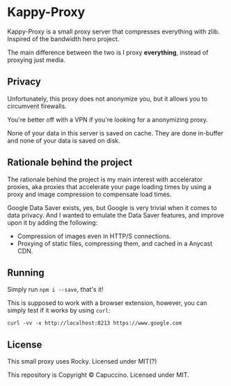 # Kappy-Proxy

Kappy-Proxy is a small proxy server that compresses everything with zlib. Inspired of the  bandwidth hero project.

The main difference between the two is I proxy **everything**, instead of proxying just media.

## Privacy

Unfortunately, this proxy does not anonymize you, but it allows you to circumvent firewalls.

You're better off with a VPN if you're looking for a anonymizing proxy.

None of your data in this server is saved on cache. They are done in-buffer and none of your data is saved
on disk.

## Rationale behind the project

The rationale behind the project is my main interest with accelerator proxies, aka proxies that accelerate
your page loading times by using a proxy and image compression to compensate load times.

Google Data Saver exists, yes, but Google is very trivial when it comes to data privacy. And I wanted to
emulate the Data Saver features, and improve upon it by adding the following:

- Compression of images even in HTTP/S connections.
- Proxying of static files, compressing them, and cached in a Anycast CDN.

## Running

Simply run `npm i --save`, that's it!

This is supposed to work with a browser extension, however, you can simply test if it works by using `curl`:

```
curl -vv -x http://localhost:8213 https://www.google.com
```

## License

This small proxy uses Rocky. Licensed under MIT(?)

This repository is Copyright &copy; Capuccino. Licensed under MIT.
